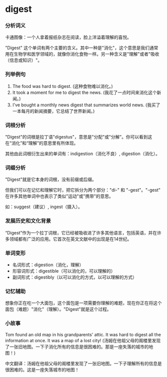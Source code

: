 # digest

### 分析词义

  

卡通图像：一个人拿着报纸杂志在阅读，脸上洋溢着理解的喜悦。

  

"Digest" 这个单词有两个主要的含义。其中一种是"消化"，这个意思是我们通常用在生物学和医学领域的，就像你消化食物一样。另一种含义是"理解"或者"吸收（信息或知识）"。

  

### 列举例句

  

1.  The food was hard to digest. (这种食物难以消化。)
2.  It took a moment for me to digest the news. (我花了一点时间来消化这个新闻。)
3.  I've bought a monthly news digest that summarizes world news. (我买了一本每月的新闻摘要，它总结了世界新闻。)

  

### 词根分析

  

"Digest"的词根是拉丁语"digestus"，意思是"分配"或"分解"。你可以看到这在“消化”和“理解”的意思里有所体现。

  

其他由此词根衍生出来的单词有：indigestion（消化不良）, digestion（消化）。

  

### 词缀分析

  

"Digest"就是它本身的词根，没有前缀或后缀。

  

但我们可以在记忆和理解它时，把它拆分为两个部分："di-" 和 "-gest"。"-gest" 在许多其他单词中也表示了类似"运动"或"携带"的意思。

  

如：suggest（建议）, ingest（摄入）。

  

### 发展历史和文化背景

  

“Digest”作为一个拉丁词根，它已经被吸收进了许多其他语言，包括英语，并在许多领域都有广泛的应用。它首次在英文文献中的出现是在14世纪。

  

### 单词变形

  

*   名词形式：digestion（消化，理解）
*   形容词形式：digestible（可以消化的，可以理解的）
*   副词形式：digestibly（以可以消化的方式，以可以理解的方式）

  

### 记忆辅助

  

想象你正在吃一个大面包，这个面包是一项需要你理解的难题，现在你正在将这个面包（难题）"消化"（理解）。"Digest"就是这个过程。

  

### 小故事

  

Tom found an old map in his grandparents' attic. It was hard to digest all the information at once. It was a map of a lost city! (汤姆在他祖父母的阁楼里发现了一张旧地图。一下子消化所有的信息是很困难的。那是一座失落的城市的地图！)

  

中文翻译：汤姆在他祖父母的阁楼里发现了一张旧地图。一下子理解所有的信息是很困难的。这是一座失落城市的地图！
